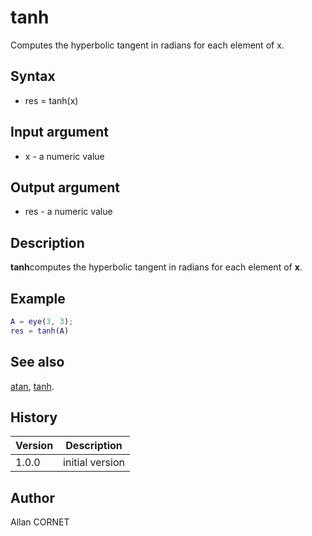 # tanh

Computes the hyperbolic tangent in radians for each element of x.

## Syntax

- res = tanh(x)

## Input argument

- x - a numeric value

## Output argument

- res - a numeric value

## Description

<b>tanh</b>computes the hyperbolic tangent in radians for each element of <b>x</b>.

## Example

```matlab
A = eye(3, 3);
res = tanh(A)
```

## See also

[atan](atan.md), [tanh](atan.md).

## History

| Version | Description     |
| ------- | --------------- |
| 1.0.0   | initial version |

## Author

Allan CORNET

